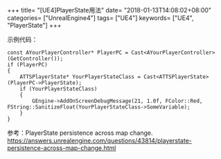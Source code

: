 +++
title= "[UE4]PlayerState用法"
date= "2018-01-13T14:08:02+08:00"
categories= ["UnrealEngine4"]
tags= ["UE4"]
keywords= ["UE4", "PlayerState"]
+++

示例代码：

	const AYourPlayerController* PlayerPC = Cast<AYourPlayerController>(GetController());
	if (PlayerPC)
	{
		ATTSPlayerState* YourPlayerStateClass = Cast<ATTSPlayerState>(PlayerPC->PlayerState);
		if (YourPlayerStateClass)
		{
			GEngine->AddOnScreenDebugMessage(21, 1.0f, FColor::Red, FString::SanitizeFloat(YourPlayerStateClass->SomeVariable);
		}
	}
	
参考：PlayerState persistence across map change.  
https://answers.unrealengine.com/questions/43814/playerstate-persistence-across-map-change.html

